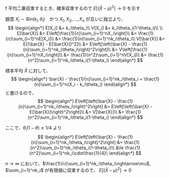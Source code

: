 **!** 平均二乗収束するとき、確率収束するので $E[(\bar{X} - \mu)^2] \rightarrow 0$ を示す

題意 $X_i\sim Bin(k_i, \theta_i)$　かつ  $X_1, X_2, \dots, X_n$ が互いに独立より、
$$
\begin{align*}
E[X_i] &= k_i\theta_i\\
V[X_i] &= k_i\theta_i(1-\theta_i)\\
\\
E[\bar{X}] &= E\left[\frac{1}{n}\sum_{i=1}^nX_i\right]\\
&= \frac{1}{n}\sum_{i=1}^nE[X_i]\\
&= \frac{1}{n}\sum_{i=1}^nk_i\theta_i\\
V[\bar{X}] &= E[(\bar{X} - E[\bar{X}])^2]\\
&= E\left[\left(\bar{X} - \frac{1}{n}\sum_{i=1}^nk_i\theta_i\right)^2\right]\\
&= V\left[\frac{1}{n}\sum_{i=1}^nX_i\right]\\
&= \frac{1}{n^2}\sum_{i=1}^nV[X_i]\\
&= \frac{1}{n^2}\sum_{i=1}^nk_i\theta_i(1-\theta_i)
\end{align*}
$$

標本平均 $\bar{X}$ に対して、
$$
\begin{align*}
\bar{X} - \frac{1}{n}\sum_{i=1}^nk_i\theta_i = \frac{1}{n}\sum_{i=1}^n(X_i - k_i\theta_i)
\end{align*}
$$
と書けるので、
$$
\begin{align*}
E\left[\left(\bar{X} - \frac{1}{n}\sum_{i=1}^nk_i\theta_i\right)^2\right] &= E\left[\left(\bar{X} - E[\bar{X}]\right)^2\right]\\
&= V[\bar{X}]\\
&= \frac{1}{n^2}\sum_{i=1}^nk_i\theta_i(1-\theta_i)
\end{align*}
$$


ここで、$\theta_i(1-\theta) \le 1/4$ より
$$
\begin{align*}
E\left[\left(\bar{X} - \frac{1}{n}\sum_{i=1}^nk_i\theta_i\right)^2\right] &= \frac{1}{n^2}\sum_{i=1}^nk_i\theta_i(1-\theta_i)\\
&\le \frac{1}{n^2}\sum_{i=1}^nk_i\cdot\frac{1}{4}\
\end{align*}
$$

$n\rightarrow \infty$ において、$\frac{1}{n}\sum_{i=1}^nk_i\theta_i\rightarrow\mu$, $\sum_{i=1}^nk_i$ が有現値に収束するので、
$E[(\bar{X} - \mu)^2] \rightarrow 0$